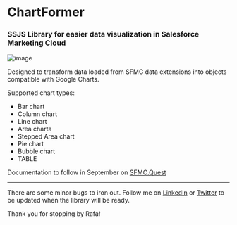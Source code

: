 # ChartFormer
### SSJS Library for easier data visualization in Salesforce Marketing Cloud

![image](https://user-images.githubusercontent.com/20286791/182715717-b0a81835-acf0-4e6f-87d6-71c11f4b04c0.png)

Designed to transform data loaded from SFMC data extensions into objects compatible with Google Charts.

Supported chart types:
- Bar chart
- Column chart
- Line chart
- Area charta
- Stepped Area chart
- Pie chart
- Bubble chart
- TABLE

Documentation to follow in September on [SFMC.Quest](https://sfmc.quest)

---

There are some minor bugs to iron out. Follow me on [LinkedIn](https://www.linkedin.com/in/rafal-wolsztyniak/) or [Twitter](https://twitter.com/HelloRafal) to be updated when the library will be ready.

Thank you for stopping by
Rafał
